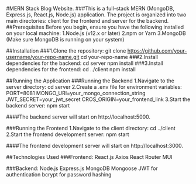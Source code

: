 #MERN Stack Blog Website.
###This is a full-stack MERN (MongoDB, Express.js, React.js, Node.js) application. The project is organized into two main directories: client for the frontend and server for the backend.
##Prerequisites
Before you begin, ensure you have the following installed on your local machine:
1.Node.js (v12.x or later)
2.npm or Yarn
3.MongoDB (Make sure MongoDB is running on your system)

##Installation
###1.Clone the repository:
git clone https://github.com/your-username/your-repo-name.git
cd your-repo-name
###2.Install dependencies for the backend:
cd server
npm install
###3.Install dependencies for the frontend:
cd ../client
npm install

##Running the Application
###Running the Backend
1.Navigate to the server directory:
cd server
2.Create a .env file for environment variables:
PORT=8081
MONGO_URI=your_mongo_connection_string
JWT_SECRET=your_jwt_secret
CROS_ORIGIN=your_frontend_link
3.Start the backend server:
npm start

####The backend server will start on http://localhost:5000.

###Running the Frontend
1.Navigate to the client directory:
cd ../client
2.Start the frontend development server:
npm start

####The frontend development server will start on http://localhost:3000.

##Technologies Used
###Frontend:
React.js
Axios
React Router
MUI

###Backend:
Node.js
Express.js
MongoDB
Mongoose
JWT for authentication
bcrypt for password hashing


